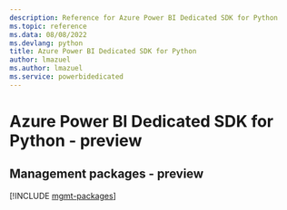 ```yaml
---
description: Reference for Azure Power BI Dedicated SDK for Python
ms.topic: reference
ms.data: 08/08/2022
ms.devlang: python
title: Azure Power BI Dedicated SDK for Python
author: lmazuel
ms.author: lmazuel
ms.service: powerbidedicated
---
```

# Azure Power BI Dedicated SDK for Python - preview

## Management packages - preview
[!INCLUDE [mgmt-packages](power-bi-dedicated-mgmt-index.md)]